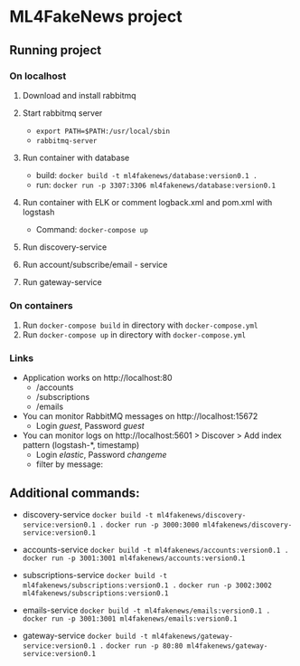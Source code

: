 # ML4FakeNews project

## Running project

### On localhost
1. Download and install rabbitmq
2. Start rabbitmq server 
   - `export PATH=$PATH:/usr/local/sbin`
   - `rabbitmq-server`
3. Run container with database
    - build: `docker build -t ml4fakenews/database:version0.1 .`
    - run: `docker run -p 3307:3306 ml4fakenews/database:version0.1`

4. Run container with ELK or comment logback.xml and pom.xml with logstash
    - Command: `docker-compose up`

5. Run discovery-service
6. Run account/subscribe/email - service
7. Run gateway-service


### On containers
1. Run `docker-compose build` in directory with `docker-compose.yml`
2. Run `docker-compose up` in directory with `docker-compose.yml`


### Links
- Application works on http://localhost:80
    - /accounts
    - /subscriptions
    - /emails
- You can monitor RabbitMQ messages on http://localhost:15672
    - Login _guest_, Password _guest_
- You can monitor logs on http://localhost:5601 > Discover > Add index pattern (logstash-*, timestamp)
    - Login _elastic_, Password _changeme_
    - filter by message:

## Additional commands:
- discovery-service
`docker build -t ml4fakenews/discovery-service:version0.1 .`
`docker run -p 3000:3000 ml4fakenews/discovery-service:version0.1`

- accounts-service
`docker build -t ml4fakenews/accounts:version0.1 .`
`docker run -p 3001:3001 ml4fakenews/accounts:version0.1`

- subscriptions-service
`docker build -t ml4fakenews/subscriptions:version0.1 .`
`docker run -p 3002:3002 ml4fakenews/subscriptions:version0.1`

- emails-service
`docker build -t ml4fakenews/emails:version0.1 .`
`docker run -p 3001:3001 ml4fakenews/emails:version0.1`

- gateway-service
`docker build -t ml4fakenews/gateway-service:version0.1 .`
`docker run -p 80:80 ml4fakenews/gateway-service:version0.1`